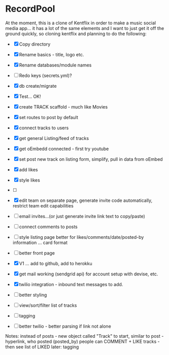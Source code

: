 # RecordPool

At the moment, this is a clone of Kentflix in order to make a music social media app... it has a lot of the same elements and I want to just get it off the ground quickly, so cloning kentflix and planning to do the following:

 - [x] Copy directory
 - [X] Rename basics - title, logo etc.     
 - [X] Rename databases/module names
 - [ ] Redo keys (secrets.yml)?
 - [X] db create/migrate
 - [X] Test... OK!
 - [X] create TRACK scaffold - much like Movies
 - [X] set routes to post by default
 - [X] connect tracks to users
 - [X] get general Listing/feed of tracks
 - [X] get oEmbedd connected - first try youtube
 - [X] set post new track on listing form, simplify, pull in data from oEmbed
 - [X] add likes
 - [X] style likes
 - [ ] 
 - [X] edit team on separate page, generate invite code automatically, restrict team edit capabilities
 - [ ] email invites...(or just generate invite link text to copy/paste)
 - [ ] connect comments to posts
 - [ ] style listing page better for likes/comments/date/posted-by information ... card format
 - [ ] better front page
 - [X] V1 ... add to github, add to herokku
 - [X] get mail working (sendgrid api) for account setup with devise, etc.
 - [X] twilio integration - inbound text messages to add.
 - [ ] better styling
 - [ ] view/sort/filter list of tracks
 - [ ] tagging
 - [ ] better twilio - better parsing if link not alone
 


 Notes:
 instead of posts - new object called "Track"
 to start, similar to post - hyperlink, who posted (posted_by)
 people can COMMENT + LIKE tracks - then see list of LIKED
 later: tagging


